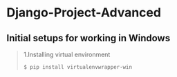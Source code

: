 # Django-Project-Advanced

## Initial setups for working in Windows
>

> 1.Installing virtual environment
> 
> ``` $ pip install virtualenvwrapper-win   ```
